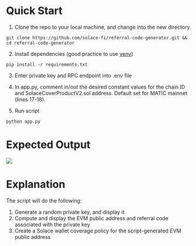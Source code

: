 # Quick Start

1. Clone the repo to your local machine, and change into the new directory
```
git clone https://github.com/solace-fi/referral-code-generator.git && cd referral-code-generator
```

2. Install dependencies (good practice to use [venv](https://cdkworkshop.com/30-python/20-create-project/200-virtualenv.html))
```
pip install -r requirements.txt
```

3. Enter private key and RPC endpoint into .env file

4. In app.py, comment in/out the desired constant values for the chain ID and SolaceCoverProductV2.sol address. Default set for MATIC mainnet (lines 17-18).

5. Run script
```
python app.py
```

# Expected Output

![](https://raw.githubusercontent.com/solace-fi/referral-code-generator/blob/main/static/img/terminal_output.png)

# Explanation

The script will do the following:

1. Generate a random private key, and display it
2. Compute and display the EVM public address and referral code associated with the private key
3. Create a Solace wallet coverage policy for the script-generated EVM public address